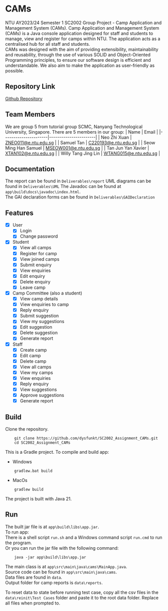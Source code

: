 # CAMs
NTU AY2023/24 Semester 1 SC2002 Group Project - Camp Application and Management System (CAMs).
Camp Application and Management System (CAMs) is a Java console application designed for staff and students to manage, view and register for camps within NTU. The application acts as a centralised hub for all staff and students.  
CAMs was designed with the aim of providing extensibility, maintainability and reusability, through the use of various SOLID and Object-Oriented Programming principles, to ensure our software design is efficient and understandable. We also aim to make the application as user-friendly as possible. 

## Repository Link
[Github Repository](https://github.com/dysfunkt/SC2002_Assignment_CAMs)

## Team Members
We are group 5 from tutorial group SCMC, Nanyang Technological University, Singapore. There are 5 members in our group: 
| Name                 | Email                 |
|----------------------|-----------------------|
| Neo Zhi Xuan         | ZNEO011@e.ntu.edu.sg  |
| Samuel Tan           | C220193@e.ntu.edu.sg  |
| Seow Ming Han Samuel | MSEOW001@e.ntu.edu.sg |
| Tan Jun Yan Xavier   | XTAN102@e.ntu.edu.sg  |
| Willy Tang Jing Lin  | WTANG015@e.ntu.edu.sg |

## Documentation
The report can be found in `Deliverables\report`
UML diagrams can be found in `Deliverables\UML`
The Javadoc can be found at `app\build\docs\javadoc\index.html`.  
The GAI declaration forms can be found in `Deliverables\GAIDeclaration`

## Features
- [x] User
  - [x] Login
  - [x] Change password
- [x] Student
  - [x] View all camps
  - [x] Register for camp
  - [x] View joined camps
  - [x] Submit enquiry
  - [x] View enquiries
  - [x] Edit enquiry
  - [x] Delete enquiry
  - [x] Leave camp
- [x] Camp Committee (also a student)
  - [x] View camp details
  - [x] View enquiries to camp
  - [x] Reply enquiry
  - [x] Submit suggestion
  - [x] View my suggestions
  - [x] Edit suggestion
  - [x] Delete suggestion
  - [x] Generate report
- [x] Staff 
  - [x] Create camp
  - [x] Edit camp
  - [x] Delete camp
  - [x] View all camps
  - [x] View my camps
  - [x] View enquiries
  - [x] Reply enquiry
  - [x] View suggestions
  - [x] Approve suggestions
  - [x] Generate report

## Build
Clone the repository.
```
    git clone https://github.com/dysfunkt/SC2002_Assignment_CAMs.git
    cd SC2002_Assignment_CAMs
```
This is a Gradle project.
To compile and build app:  
- Windows
```
    gradlew.bat build
```
- MacOs
```
    gradlew build    
```
The project is built with Java 21.

## Run
The built jar file is at `app\build\libs\app.jar`.  
To run app:  
There is a shell script `run.sh` and a Windows command script `run.cmd` to run the program.  
Or you can run the jar file with the following command:  
```
    java -jar app\build\libs\app.jar
```
The main class is at `app\src\main\java\cams\MainApp.java`.  
Source code can be found in `app\src\main\java\cams`.  
Data files are found in `data`.  
Output folder for camp reports is `data\reports`.  
  
To reset data to state before running test case, copy all the csv files in the `data\reinit\Test Cases` folder and paste it to the root data folder.
Replace all files when prompted to.
